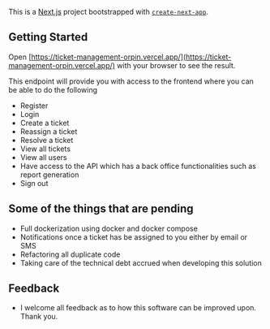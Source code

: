 This is a [Next.js](https://nextjs.org/) project bootstrapped with [`create-next-app`](https://github.com/vercel/next.js/tree/canary/packages/create-next-app).

## Getting Started

Open [https://ticket-management-orpin.vercel.app/](https://ticket-management-orpin.vercel.app/) with your browser to see the result.

This endpoint will provide you with access to the frontend where you can be able to do the following
- Register
- Login
- Create a ticket
- Reassign a ticket
- Resolve a ticket
- View all tickets
- View all users
- Have access to the API which has a back office functionalities such as report generation
- Sign out

## Some of the things that are pending

- Full dockerization using docker and docker compose
- Notifications once a ticket has be assigned to you either by email or SMS
- Refactoring all duplicate code
- Taking care of the technical debt accrued when developing this solution

## Feedback

- I welcome all feedback as to how this software can be improved upon. Thank you.
